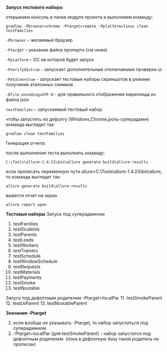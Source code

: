 **Запуск тестового набора:**

открываем консоль в папке модуля проекта и выполняем команду:

`gradlew -Pbrowser=chrome -Ptarget=remote -Pplatform=linux clean testFamilies`

`-Pbrowser` – желаемый браузер

`-Ptarget` – указание файла проперти (см ниже)

`-Pplatform` – ОС на которой будет запуск

`-PverifyUI=true` - запускает дополнительные отключаемые проверки ui

`-Petalon=true` - запускает тестовые наборы скриншотов в режиме получения эталонных снимков

`-Dfile.encoding=UTF-8` – для правильного отображения кириллицы из файла json

`testFamilies` – запускаемый тестовый набор

чтобы запустить по дефолту (Windows,Chrome,роль-суперадмин) команда выглядит так:
 
 `gradlew clean testFamilies`

Генерация отчета:

после выполнения теста выполнить команду:

`C:\Tools\allure-1.4.23\bin\allure generate build\allure-results`

если прописать переменную пути allure=C:\Tools\allure-1.4.23\bin\allure, то команда выглядит так:

`allure generate build\allure-results`

вывести отчет на экран 

`allure report open`

**Тестовые наборы** 
Запуск под суперадмином 
1.  testFamilies 
2.  testStudents 
3.  testParents 
4.  testLeads 
5.  testWorkers 
6.  testTrainers 
7.  testSchedule 
8.  testWindowSchedule 
9.  testRequests 
10. testMaterials
11. testPayments
12. testSmoke
13. testNostable

Запуск под дефолтным родителем  -Ptarget=localPar 
11. testSmokeParent
12. testLkParent
13. testNostableParent

**Значения -Ptarget** 

1. если вообще не указывать -Ptarget, то набор запуститься под суперадмином 
2. -Ptarget=localPar (для testSmokeParent) - набор запустится под дефолтным родителем. (пока в дефолтную базу
такой родитель не прописан)

